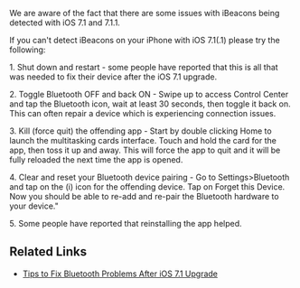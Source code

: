 

We are aware of the fact that there are some issues with iBeacons being
detected with iOS 7.1 and 7.1.1.

If you can't detect iBeacons on your iPhone with iOS 7.1(.1) please try
the following:

1\. Shut down and restart - some people have reported that this is all
that was needed to fix their device after the iOS 7.1 upgrade.

2\. Toggle Bluetooth OFF and back ON - Swipe up to access Control Center
and tap the Bluetooth icon, wait at least 30 seconds, then toggle it
back on. This can often repair a device which is experiencing connection
issues.

3\. Kill (force quit) the offending app - Start by double clicking Home
to launch the multitasking cards interface. Touch and hold the card for
the app, then toss it up and away. This will force the app to quit and
it will be fully reloaded the next time the app is opened.

4\. Clear and reset your Bluetooth device pairing - Go to
Settings\>Bluetooth and tap on the (i) icon for the offending device.
Tap on Forget this Device. Now you should be able to re-add and re-pair
the Bluetooth hardware to your device."

5\. Some people have reported that reinstalling the app helped.

## Related Links

  - [Tips to Fix Bluetooth Problems After iOS 7.1
    Upgrade](http://www.smartbotics.com/#!4-Tips-to-Fix-Bluetooth-Problems-After-iOS-71-Upgrade/c118r/031A86F6-C8E8-4768-B4FD-E6F83D9E4317%7C4)